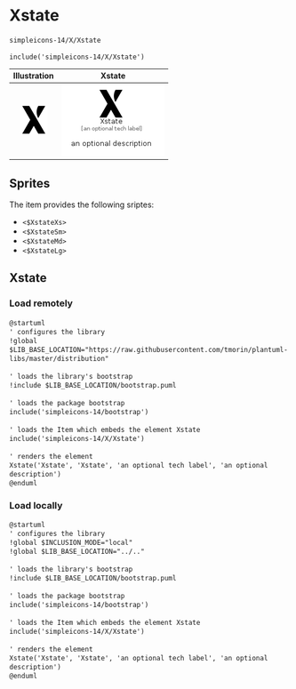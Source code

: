 # Xstate


```text
simpleicons-14/X/Xstate
```

```text
include('simpleicons-14/X/Xstate')
```



| Illustration | Xstate |
| :---: | :---: |
| ![illustration for Illustration](../../simpleicons-14/X/Xstate.png) | ![illustration for Xstate](../../simpleicons-14/X/Xstate.Local.png) |



## Sprites
The item provides the following sriptes:

- `<$XstateXs>`
- `<$XstateSm>`
- `<$XstateMd>`
- `<$XstateLg>`





## Xstate

### Load remotely
```plantuml
@startuml
' configures the library
!global $LIB_BASE_LOCATION="https://raw.githubusercontent.com/tmorin/plantuml-libs/master/distribution"

' loads the library's bootstrap
!include $LIB_BASE_LOCATION/bootstrap.puml

' loads the package bootstrap
include('simpleicons-14/bootstrap')

' loads the Item which embeds the element Xstate
include('simpleicons-14/X/Xstate')

' renders the element
Xstate('Xstate', 'Xstate', 'an optional tech label', 'an optional description')
@enduml
```

### Load locally
```plantuml
@startuml
' configures the library
!global $INCLUSION_MODE="local"
!global $LIB_BASE_LOCATION="../.."

' loads the library's bootstrap
!include $LIB_BASE_LOCATION/bootstrap.puml

' loads the package bootstrap
include('simpleicons-14/bootstrap')

' loads the Item which embeds the element Xstate
include('simpleicons-14/X/Xstate')

' renders the element
Xstate('Xstate', 'Xstate', 'an optional tech label', 'an optional description')
@enduml
```

